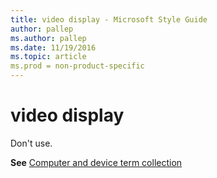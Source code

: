 ```yaml
---
title: video display - Microsoft Style Guide
author: pallep
ms.author: pallep
ms.date: 11/19/2016
ms.topic: article
ms.prod = non-product-specific
---
```


# video display

Don't use. 

**See** [Computer and device term collection](/style-guide/a-z-word-list-term-collections/term-collections/computer-device-terms)

